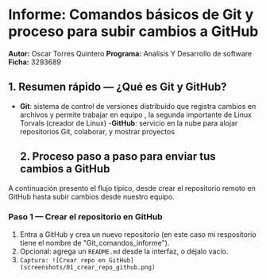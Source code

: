 
# Informe: Comandos básicos de Git y proceso para subir cambios a GitHub
**Autor:** Oscar Torres  Quintero
**Programa:** Analisis Y Desarrollo de software 
**Ficha:** 3293689
## 1. Resumen rápido — ¿Qué es Git y GitHub?
- **Git**: sistema de control de versiones distribuido que registra cambios en archivos y permite trabajar en equipo , la segunda importante de Linux Torvals (creador de Linux)
  -**GitHub**: servicio en la nube para alojar repositorios Git, colaborar, y mostrar proyectos
  ## 2. Proceso paso a paso para enviar tus cambios a GitHub

A continuación presento el flujo típico, desde crear el repositorio remoto en GitHub hasta subir cambios desde nuestro equipo.

### Paso 1 — Crear el repositorio en GitHub
1. Entra a GitHub y crea un nuevo repositorio (en este caso mi respositorio tiene el nombre de "Git_comandos_informe").
2. Opcional: agrega un `README.md` desde la interfaz, o déjalo vacío.
3. `Captura: ![Crear repo en GitHub](screenshots/01_crear_repo_github.png)`
